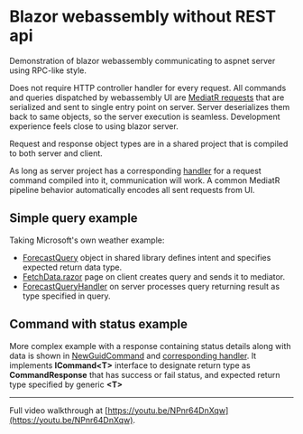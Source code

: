 # Blazor webassembly without REST api
Demonstration of blazor webassembly communicating to aspnet server using RPC-like style.

Does not require HTTP controller handler for every request. All commands and queries dispatched
by webassembly UI are [MediatR requests](https://github.com/jbogard/MediatR) that are serialized 
and sent to single entry point on server.
Server deserializes them back to same objects, so the server execution is seamless.
Development experience feels close to using blazor server.

Request and response object types are in a shared project that is compiled to both server and client.

As long as server project has a corresponding [handler](https://github.com/jbogard/MediatR/wiki#basics) for 
a request command compiled into it, communication will work.
A common MediatR pipeline behavior automatically encodes all sent requests from UI.


## Simple query example

Taking Microsoft's own weather example:
* [ForecastQuery](https://github.com/alextech/blazor-wasm-mediatr-demo/blob/master/Shared/ForecastQuery.cs) object in shared library defines intent and specifies expected return data type. 
* [FetchData.razor](https://github.com/alextech/blazor-wasm-mediatr-demo/blob/master/Client/Pages/FetchData.razor#L45) page on client creates query and sends it to mediator.
* [ForecastQueryHandler](https://github.com/alextech/blazor-wasm-mediatr-demo/blob/master/Server/Handlers/ForecastQueryHandler.cs) on server processes query returning result as type specified in query.

## Command with status example

More complex example with a response containing status details along with data is shown in 
[NewGuidCommand](https://github.com/alextech/blazor-wasm-mediatr-demo/blob/master/Shared/NewGuidCommand.cs)
and [corresponding handler](https://github.com/alextech/blazor-wasm-mediatr-demo/blob/master/Server/Handlers/IncrementCommandHandler.cs).
It implements __ICommand\<T\>__ interface to designate return type as __CommandResponse__ that has success or fail status, and 
expected return type specified by generic __\<T\>__

------

Full video walkthrough at [https://youtu.be/NPnr64DnXqw](https://youtu.be/NPnr64DnXqw).